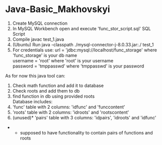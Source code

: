 # Java-Basic_Makhovskyi

1. Create MySQL connection
2. In MySQL Workbench open and execute 'func_stor_script.sql' SQL Script
3. Compile javac test_1.java
4. (Ubuntu) Run java -classpath ./mysql-connector-j-8.0.33.jar:./ test_1 
5. For credentials use:
url = 'jdbc:mysql://localhost/func_storage' where 'func_storage' is your db name  
username = 'root' where 'root' is your username  
password = 'tmppasswd' where 'tmppasswd' is your password  

As for now this java tool can:
1) Check math function and add it to database
2) Check roots and add them to db
3) find function in db using provided roots  
Database includes:
1) 'func' table with 2 columns: 'idfunc' and 'funccontent'
2) 'roots' table with 2 columns: 'idroots' and 'rootscontent'
3) (unused)* 'pairs' table with 3 columns: 'idpairs', 'idroots' and 'idfunc'

* - supposed to have functionality to contain pairs of functions and roots
